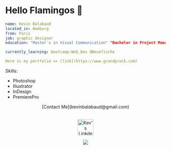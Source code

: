 # Hello Flamingos 👋

```yaml
name: Kevin Balabaud
located_in: Hamburg
from: Paris
job: graphic designer
education: "Master´s in Visual Communication" "Bachelor in Project Management"

currently_learning: bootcamp:Web_Dev @Neuefische

Here is my portfolio => [link](https://www.grandprock.com)
```

Skills:
- Photoshop
- Illustrator
- InDesign
- PremierePro

<p align="center">
[Contact Me](kevinbalabaud@gmail.com)
</p>

<p align="center">
<br/>
<a href="https://www.linkedin.com/in/kevinbalabaud">
  <img alt="Kev's LinkdeIN" width="50px" src="https://user-images.githubusercontent.com/43545812/144035037-0f415fc7-9f96-4517-a370-ccc6e78a714b.png" />
<br>
</p>
  
  <p align="center">
  <img src="https://capsule-render.vercel.app/api?type=waving&color=gradient&height=60&section=footer"/>
</p>


<!--
**KevinBlbd/KevinBlbd** is a ✨ _special_ ✨ repository because its `README.md` (this file) appears on your GitHub profile.

Here are some ideas to get you started:

- 🔭 I’m currently working on ...
- 🌱 I’m currently learning ...
- 👯 I’m looking to collaborate on ...
- 🤔 I’m looking for help with ...
- 💬 Ask me about ...
- 📫 How to reach me: ...
- 😄 Pronouns: ...
- ⚡ Fun fact: ...
-->

